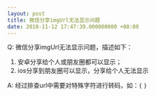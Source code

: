 ```yaml
---
layout: post
title: 微信分享imgUrl无法显示问题
date: 2018-11-12 17:47:39.000000000 +08:00
---
```

Q: 微信分享imgUrl无法显示问题，描述如下：
1. 安卓分享给个人或朋友圈都可以显示；
2. ios分享到朋友圈可以显示，分享给个人无法显示

A: 经过排查url中需要对特殊字符进行转码，如：`{` `}`
